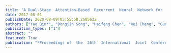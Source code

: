 ```yaml
---
title: "A Dual-Stage  Attention-Based  Recurrent  Neural  Network for  Time  Series Prediction"
date: 2017-08-01
publishDate: 2020-08-09T05:55:58.260563Z
authors: ["Yao Qin*", "Dongjin Song", "Haifeng Chen", "Wei Cheng", "Guofei Jiang", "Garrison W. Cottrel"]
publication_types: ["1"]
abstract: ""
featured: True
publication: "*Proceedings of  the  26th  International  Joint  Conference  on  Artificial  Intelligence  (IJCAI)*"
---
```

